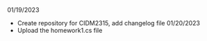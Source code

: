 01/19/2023 
- Create repository for CIDM2315, add changelog file
01/20/2023
- Upload the homework1.cs file
